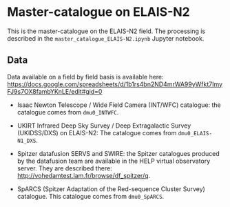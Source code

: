 # Master-catalogue on ELAIS-N2

This is the master-catalogue on the ELAIS-N2 field. The processing is described
in the `master_catalogue_ELAIS-N2.ipynb` Jupyter notebook.

## Data

Data available on a field by field basis is available here:
https://docs.google.com/spreadsheets/d/1b1rs4bn2ND4mrWA99yWfkt7ImyFJ9s7OX8fambYKnLE/edit#gid=0

- Isaac Newton Telescope / Wide Field Camera (INT/WFC) catalogue: the catalogue
  comes from `dmu0_INTWFC`.

- UKIRT Infrared Deep Sky Survey / Deep Extragalactic Survey (UKIDSS/DXS) on
  ELAIS-N2: The catalogue comes from `dmu0_ELAIS-N1_DXS`.

- Spitzer datafusion SERVS and SWIRE: the Spitzer catalogues produced by the
  datafusion team are available in the HELP virtual observatory server. They are
  described there: http://vohedamtest.lam.fr/browse/df_spitzer/q.

- SpARCS (Spitzer Adaptation of the Red-sequence Cluster Survey) catalogue. This
  catalogue comes from `dmu0_SpARCS`.


